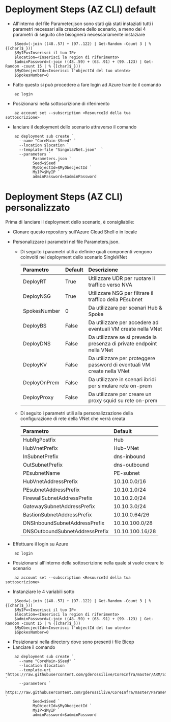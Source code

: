 # Deployment Steps (AZ CLI) default

- All'interno del file Parameter.json sono stati già stati instaziati tutti i parametri necessari alla creazione dello scenario, a meno dei 4 parametri di seguito che bisognerà necessariamente instaziare

```azcli
    $Seed=(-join ((48..57) + (97..122) | Get-Random -Count 3 | % {[char]$_}))
    $MyIP=<Inserisci il tuo IP>
    $location=<Inserisci la region di riferimento>
    $adminPassword=(-join ((48..59) + (63..91) + (99..123) | Get-Random -count 15 | % {[char]$_})) 
    $MyObecjectId=<Inserisci l'objectId del tuo utente> 
    $SpokesNumber=0
```

- Fatto questo si può procedere a fare login ad Azure tramite il comando

```azcli
    az login
```

- Posizionarsi nella sottoscrizione di riferimento

```azcli
    az account set --subscription <ResourceId della tua sottoscrizione>
```

- lanciare il deployment dello scenario attraverso il comando

```azcli
    az deployment sub create `
      --name "CoreMain-$Seed" `
      --location $location `
      --template-file "SingolaVNet.json"  `
      --parameters `
            Parameters.json `
            Seed=$Seed `
            MyObjectId=$MyObecjectId `
            MyIP=$MyIP `
            adminPassword=$adminPassword
```

# Deployment Steps (AZ CLI) personalizzato

Prima di lanciare il deployment dello scenario, è consigliabile:

- Clonare questo repository sull'Azure Cloud Shell o in locale
- Personalizzare i parametri nel file Parameters.json.
  - Di seguito i parametri utili a definire quali componenti vengono coinvolti nel deployment dello scenario SingleVNet

    | Parametro | Default | Descrizione |
    |:--------- |:------- |:----------- |
    | DeployRT  | True    | Utilizzare UDR per ruotare il traffico verso NVA |
    | DeployNSG | True | Utilizzare NSG per filtrare il traffico della PEsubnet |
    | SpokesNumber | 0 | Da utilizzare per scenari Hub & Spoke |
    | DeployBS | False | Da utilizzare per accedere ad eventuali VM create nella VNet|
    | DeployDNS | False | Da utilizzare se si prevede la presenza di private endpoint nella VNet |
    | DeployKV | False | Da utilizzare per proteggere password di eventuali VM create nella VNet|
    | DeployOnPrem | False | Da utilizzare in scenari ibridi per simulare rete on-prem |
    | DeployProxy | False | Da utilizzare per creare un proxy squid su rete on-prem |

  - Di seguito i parametri utili alla personalizzazione della configurazione di rete della VNet che verrà creata

    | Parametro | Default |
    |:--------- |:------- |
    | HubRgPostfix | Hub |
    | HubVnetPrefix | Hub-VNet |
    | InSubnetPrefix | dns-inbound |
    | OutSubnetPrefix | dns-outbound |
    | PEsubnetName | PE-subnet |
    | HubVnetAddressPrefix  | 10.10.0.0/16 |
    | PEsubnetAddressPrefix  | 10.10.1.0/24 |
    | FirewallSubnetAddressPrefix  | 10.10.2.0/24 |
    | GatewaySubnetAddressPrefix  | 10.10.3.0/24 |
    | BastionSubnetAddressPrefix  | 10.10.0.64/26 |
    | DNSInboundSubnetAddressPrefix  | 10.10.100.0/28 |
    | DNSOutboundSubnetAddressPrefix  | 10.10.100.16/28 |

- Effettuare il login su Azure

```azcli
    az login
```

- Posizionarsi all'interno della sottoscrizione nella quale si vuole creare lo scenario

```azcli
    az account set --subscription <ResourceId della tua sottoscrizione>
```

- Instanziare le 4 variabili sotto

```azcli
    $Seed=(-join ((48..57) + (97..122) | Get-Random -Count 3 | % {[char]$_}))
    $MyIP=<Inserisci il tuo IP>
    $location=<Inserisci la region di riferimento>
    $adminPassword=(-join ((48..59) + (63..91) + (99..123) | Get-Random -count 15 | % {[char]$_})) 
    $MyObecjectId=<Inserisci l'objectId del tuo utente> 
    $SpokesNumber=0
```

- Posizionarsi nella directory dove sono presenti i file Bicep
- Lanciare il comando

```azcli
    az deployment sub create `
      --name "CoreMain-$Seed" `
      --location $location `
      --template-uri "https://raw.githubusercontent.com/gderossilive/CoreInfra/master/ARM/SingolaVNet.json"  `
      --parameters `
            https://raw.githubusercontent.com/gderossilive/CoreInfra/master/Parameters.json `
            Seed=$Seed `
            MyObjectId=$MyObecjectId `
            MyIP=$MyIP `
            adminPassword=$adminPassword
```
